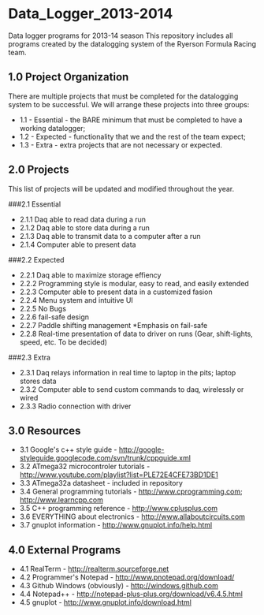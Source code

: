 Data_Logger_2013-2014
=====================

Data logger programs for 2013-14 season
This repository includes all programs created by the datalogging system of the Ryerson Formula Racing team.

1.0 Project Organization
------------------------

There are multiple projects that must be completed for the datalogging system to be successful. We will arrange these projects into three groups:

- 1.1 - Essential - the BARE minimum that must be completed to have a working datalogger;
- 1.2 - Expected  - functionality that we and the rest of the team expect;
- 1.3 - Extra     - extra projects that are not necessary or expected.

2.0 Projects
------------

This list of projects will be updated and modified throughout the year.

###2.1 Essential
  - 2.1.1 Daq able to read data during a run
  - 2.1.2 Daq able to store data during a run
  - 2.1.3 Daq able to transmit data to a computer after a run
  - 2.1.4 Computer able to present data

###2.2 Expected
  - 2.2.1 Daq able to maximize storage effiency
  - 2.2.2 Programming style is modular, easy to read, and easily extended
  - 2.2.3 Computer able to present data in a customized fasion
  - 2.2.4 Menu system and intuitive UI
  - 2.2.5 No Bugs
  - 2.2.6 fail-safe design
  - 2.2.7 Paddle shifting management *Emphasis on fail-safe
  - 2.2.8 Real-time presentation of data to driver on runs (Gear, shift-lights, speed, etc. To be decided)

###2.3 Extra
  - 2.3.1 Daq relays information in real time to laptop in the pits; laptop stores data
  - 2.3.2 Computer able to send custom commands to daq, wirelessly or wired
  - 2.3.3 Radio connection with driver

3.0 Resources
-------------

- 3.1 Google's c++ style guide - http://google-styleguide.googlecode.com/svn/trunk/cppguide.xml
- 3.2 ATmega32 microcontroler tutorials - http://www.youtube.com/playlist?list=PLE72E4CFE73BD1DE1
- 3.3 ATmega32a datasheet - included in repository
- 3.4 General programming tutorials - http://www.cprogramming.com; http://www.learncpp.com
- 3.5 C++ programming reference - http://www.cplusplus.com
- 3.6 EVERYTHING about electronics - http://www.allaboutcircuits.com
- 3.7 gnuplot information - http://www.gnuplot.info/help.html

4.0 External Programs
---------------------

- 4.1 RealTerm - http://realterm.sourceforge.net
- 4.2 Programmer's Notepad - http://www.pnotepad.org/download/
- 4.3 Github Windows (obviously) - http://windows.github.com
- 4.4 Notepad++ - http://notepad-plus-plus.org/download/v6.4.5.html
- 4.5 gnuplot - http://www.gnuplot.info/download.html
